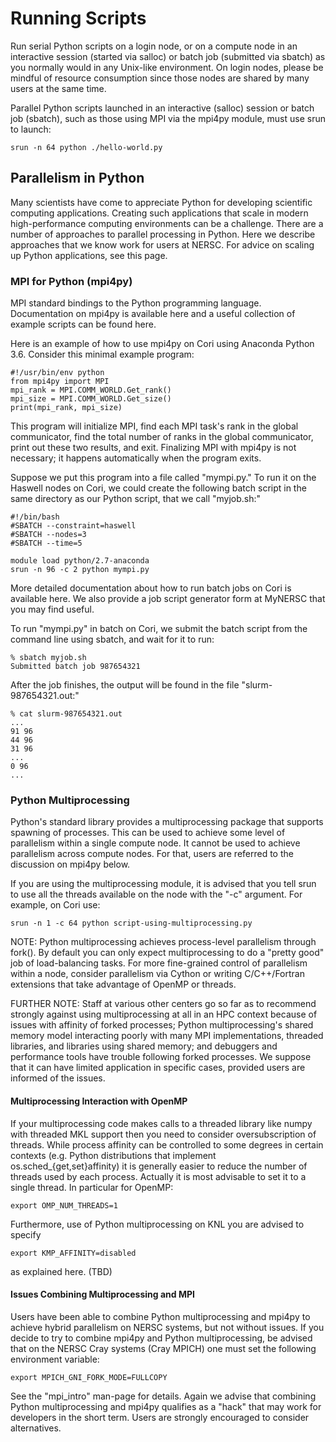 
# Running Scripts

Run serial Python scripts on a login node, or on a compute node in an interactive session (started via salloc) or batch job (submitted via sbatch) as you normally would in any Unix-like environment.
On login nodes, please be mindful of resource consumption since those nodes are shared by many users at the same time.

Parallel Python scripts launched in an interactive (salloc) session or batch job (sbatch), such as those using MPI via the mpi4py module, must use srun to launch:

    srun -n 64 python ./hello-world.py

## Parallelism in Python

Many scientists have come to appreciate Python for developing scientific computing applications.
Creating such applications that scale in modern high-performance computing environments can be a challenge.
There are a number of approaches to parallel processing in Python.
Here we describe approaches that we know work for users at NERSC.
For advice on scaling up Python applications, see this page.

### MPI for Python (mpi4py)

MPI standard bindings to the Python programming language.
Documentation on mpi4py is available here and a useful collection of example scripts can be found here.

Here is an example of how to use mpi4py on Cori using Anaconda Python 3.6.
Consider this minimal example program:

    #!/usr/bin/env python
    from mpi4py import MPI
    mpi_rank = MPI.COMM_WORLD.Get_rank()
    mpi_size = MPI.COMM_WORLD.Get_size()
    print(mpi_rank, mpi_size)

This program will initialize MPI, find each MPI task's rank in the global communicator, find the total number of ranks in the global communicator, print out these two results, and exit.
Finalizing MPI with mpi4py is not necessary; it happens automatically when the program exits.

Suppose we put this program into a file called "mympi.py."
To run it on the Haswell nodes on Cori, we could create the following batch script in the same directory as our Python script, that we call "myjob.sh:"

    #!/bin/bash
    #SBATCH --constraint=haswell
    #SBATCH --nodes=3
    #SBATCH --time=5
    
    module load python/2.7-anaconda
    srun -n 96 -c 2 python mympi.py

More detailed documentation about how to run batch jobs on Cori is available here.
We also provide a job script generator form at MyNERSC that you may find useful.

To run "mympi.py" in batch on Cori, we submit the batch script from the command line using sbatch, and wait for it to run:

    % sbatch myjob.sh
    Submitted batch job 987654321

After the job finishes, the output will be found in the file "slurm-987654321.out:"

    % cat slurm-987654321.out
    ...
    91 96
    44 96
    31 96
    ...
    0 96
    ...

### Python Multiprocessing

Python's standard library provides a multiprocessing package that supports spawning of processes.
This can be used to achieve some level of parallelism within a single compute node.
It cannot be used to achieve parallelism across compute nodes.
For that, users are referred to the discussion on mpi4py below.

If you are using the multiprocessing module, it is advised that you tell srun to use all the threads available on the node with the "-c" argument.
For example, on Cori use:

    srun -n 1 -c 64 python script-using-multiprocessing.py

NOTE: Python multiprocessing achieves process-level parallelism through fork().
By default you can only expect multiprocessing to do a "pretty good" job of load-balancing tasks.
For more fine-grained control of parallelism within a node, consider parallelism via Cython or writing C/C++/Fortran extensions that take advantage of OpenMP or threads.

FURTHER NOTE: Staff at various other centers go so far as to recommend strongly against using multiprocessing at all in an HPC context because of issues with affinity of forked processes; Python multiprocessing's shared memory model interacting poorly with many MPI implementations, threaded libraries, and libraries using shared memory; and debuggers and performance tools have trouble following forked processes.
We suppose that it can have limited application in specific cases, provided users are informed of the issues.

#### Multiprocessing Interaction with OpenMP

If your multiprocessing code makes calls to a threaded library like numpy with threaded MKL support then you need to consider oversubscription of threads.
While process affinity can be controlled to some degrees in certain contexts (e.g. Python distributions that implement os.sched_{get,set}affinity) it is generally easier to reduce the number of threads used by each process.
Actually it is most advisable to set it to a single thread.
In particular for OpenMP:

    export OMP_NUM_THREADS=1

Furthermore, use of Python multiprocessing on KNL you are advised to specify

    export KMP_AFFINITY=disabled

as explained here. (TBD)

#### Issues Combining Multiprocessing and MPI

Users have been able to combine Python multiprocessing and mpi4py to achieve hybrid parallelism on NERSC systems, but not without issues.
If you decide to try to combine mpi4py and Python multiprocessing, be advised that on the NERSC Cray systems (Cray MPICH) one must set the following environment variable:

    export MPICH_GNI_FORK_MODE=FULLCOPY

See the "mpi_intro" man-page for details.
Again we advise that combining Python multiprocessing and mpi4py qualifies as a "hack" that may work for developers in the short term.
Users are strongly encouraged to consider alternatives.

